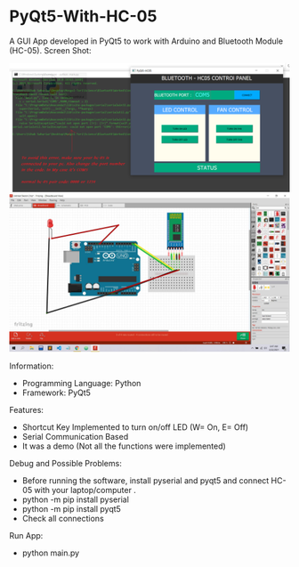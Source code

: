 # PyQt5-With-HC-05
A GUI App developed in PyQt5 to work with Arduino and Bluetooth Module (HC-05).
Screen Shot:

<img src="main.png">
<img src="ard.jpg">

Information:
- Programming Language: Python
- Framework: PyQt5


Features:
- Shortcut Key Implemented to turn on/off LED (W= On, E= Off) 
- Serial Communication Based  
- It was a demo (Not all the functions were implemented)


Debug and Possible Problems:
- Before running the software, install pyserial and pyqt5 and connect HC-05 with your laptop/computer .
- python -m pip install pyserial
- python -m pip install pyqt5 
- Check all connections

Run App:
- python main.py
